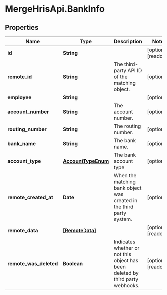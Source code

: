 # MergeHrisApi.BankInfo

## Properties

Name | Type | Description | Notes
------------ | ------------- | ------------- | -------------
**id** | **String** |  | [optional] [readonly] 
**remote_id** | **String** | The third-party API ID of the matching object. | [optional] 
**employee** | **String** |  | [optional] 
**account_number** | **String** | The account number. | [optional] 
**routing_number** | **String** | The routing number. | [optional] 
**bank_name** | **String** | The bank name. | [optional] 
**account_type** | [**AccountTypeEnum**](AccountTypeEnum.md) | The bank account type | [optional] 
**remote_created_at** | **Date** | When the matching bank object was created in the third party system. | [optional] 
**remote_data** | [**[RemoteData]**](RemoteData.md) |  | [optional] [readonly] 
**remote_was_deleted** | **Boolean** | Indicates whether or not this object has been deleted by third party webhooks. | [optional] [readonly] 



